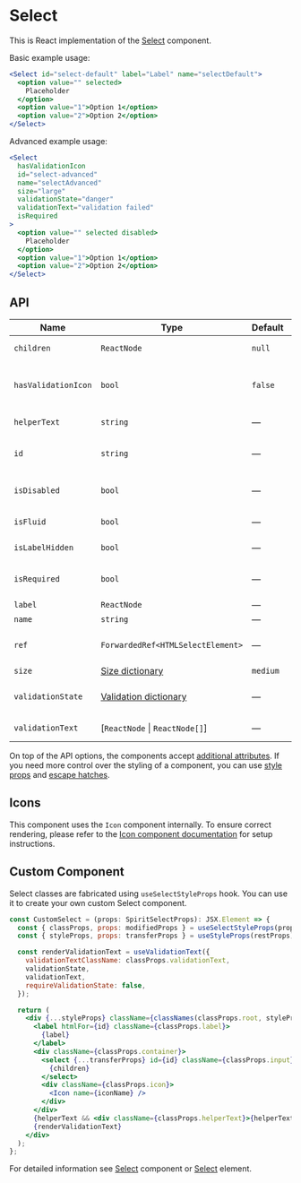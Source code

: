 # Select

This is React implementation of the [Select][select] component.

Basic example usage:

```jsx
<Select id="select-default" label="Label" name="selectDefault">
  <option value="" selected>
    Placeholder
  </option>
  <option value="1">Option 1</option>
  <option value="2">Option 2</option>
</Select>
```

Advanced example usage:

```jsx
<Select
  hasValidationIcon
  id="select-advanced"
  name="selectAdvanced"
  size="large"
  validationState="danger"
  validationText="validation failed"
  isRequired
>
  <option value="" selected disabled>
    Placeholder
  </option>
  <option value="1">Option 1</option>
  <option value="2">Option 2</option>
</Select>
```

## API

| Name                | Type                                           | Default  | Required | Description                     |
| ------------------- | ---------------------------------------------- | -------- | -------- | ------------------------------- |
| `children`          | `ReactNode`                                    | `null`   | ✕        | Content of the Select           |
| `hasValidationIcon` | `bool`                                         | `false`  | ✕        | Whether to show validation icon |
| `helperText`        | `string`                                       | —        | ✕        | Custom helper text              |
| `id`                | `string`                                       | —        | ✓        | Select and label identification |
| `isDisabled`        | `bool`                                         | —        | ✕        | Whether is field disabled       |
| `isFluid`           | `bool`                                         | —        | ✕        | Whether is field is fluid       |
| `isLabelHidden`     | `bool`                                         | —        | ✕        | Whether is label hidden         |
| `isRequired`        | `bool`                                         | —        | ✕        | Whether is field required       |
| `label`             | `ReactNode`                                    | —        | ✕        | Label text                      |
| `name`              | `string`                                       | —        | ✕        | Select name                     |
| `ref`               | `ForwardedRef<HTMLSelectElement>`              | —        | ✕        | Select element reference        |
| `size`              | [Size dictionary][dictionary-size]             | `medium` | ✕        | Size variant                    |
| `validationState`   | [Validation dictionary][dictionary-validation] | —        | ✕        | Type of validation state        |
| `validationText`    | \[`ReactNode` \| `ReactNode[]`]                | —        | ✕        | Validation text                 |

On top of the API options, the components accept [additional attributes][readme-additional-attributes].
If you need more control over the styling of a component, you can use [style props][readme-style-props]
and [escape hatches][readme-escape-hatches].

## Icons

This component uses the `Icon` component internally. To ensure correct rendering,
please refer to the [Icon component documentation][web-react-icon-documentation] for setup instructions.

## Custom Component

Select classes are fabricated using `useSelectStyleProps` hook. You can use it to create your own custom Select component.

```jsx
const CustomSelect = (props: SpiritSelectProps): JSX.Element => {
  const { classProps, props: modifiedProps } = useSelectStyleProps(props);
  const { styleProps, props: transferProps } = useStyleProps(restProps);

  const renderValidationText = useValidationText({
    validationTextClassName: classProps.validationText,
    validationState,
    validationText,
    requireValidationState: false,
  });

  return (
    <div {...styleProps} className={classNames(classProps.root, styleProps.className)}>
      <label htmlFor={id} className={classProps.label}>
        {label}
      </label>
      <div className={classProps.container}>
        <select {...transferProps} id={id} className={classProps.input} ref={ref}>
          {children}
        </select>
        <div className={classProps.icon}>
          <Icon name={iconName} />
        </div>
      </div>
      {helperText && <div className={classProps.helperText}>{helperText}</div>}
      {renderValidationText}
    </div>
  );
};
```

For detailed information see [Select][select] component or [Select][select-element] element.

[dictionary-size]: https://github.com/lmc-eu/spirit-design-system/blob/main/docs/DICTIONARIES.md#size
[dictionary-validation]: https://github.com/lmc-eu/spirit-design-system/blob/main/docs/DICTIONARIES.md#validation
[readme-additional-attributes]: https://github.com/lmc-eu/spirit-design-system/blob/main/packages/web-react/README.md#additional-attributes
[readme-escape-hatches]: https://github.com/lmc-eu/spirit-design-system/blob/main/packages/web-react/README.md#escape-hatches
[readme-style-props]: https://github.com/lmc-eu/spirit-design-system/blob/main/packages/web-react/README.md#style-props
[select-element]: https://developer.mozilla.org/en-US/docs/Web/HTML/Element/select
[select]: https://github.com/lmc-eu/spirit-design-system/blob/main/packages/web/src/scss/components/Select/README.md
[web-react-icon-documentation]: https://github.com/lmc-eu/spirit-design-system/blob/main/packages/web-react/src/components/Icon/README.md#-usage
